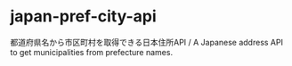 # japan-pref-city-api
都道府県名から市区町村を取得できる日本住所API / A Japanese address API to get municipalities from prefecture names.

